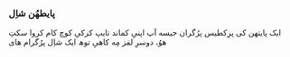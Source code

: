 ### پایطھُن شاِل

ایک پایتھن کی پرِکطیس پرُگران جیسه آپ اپنیِ کماند تایپ کرکیِ کوچ کام کروا سکتِ ھوُ، دوسرِ لفز مِه کاھیِ توھ ایک شاِل پرُگرام ھای

### 
